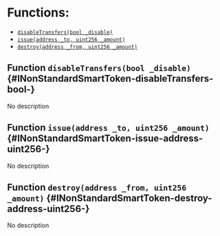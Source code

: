 

# Functions:
- [`disableTransfers(bool _disable)`](#INonStandardSmartToken-disableTransfers-bool-)
- [`issue(address _to, uint256 _amount)`](#INonStandardSmartToken-issue-address-uint256-)
- [`destroy(address _from, uint256 _amount)`](#INonStandardSmartToken-destroy-address-uint256-)


## Function `disableTransfers(bool _disable)` {#INonStandardSmartToken-disableTransfers-bool-}
No description
## Function `issue(address _to, uint256 _amount)` {#INonStandardSmartToken-issue-address-uint256-}
No description
## Function `destroy(address _from, uint256 _amount)` {#INonStandardSmartToken-destroy-address-uint256-}
No description

